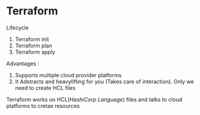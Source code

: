 # Terraform 
  Lifecycle
  1. Terraform init
  2. Terraform plan
  3. Terraform apply

Advantages :
1. Supports multiple cloud provider platforms 
2. It Adstracts and heavylifting for you (Takes care of interaction). Only we need to create HCL files

Terraform works on HCL(_HashiCorp Language_) files and talks to cloud platforms to cretae resources
